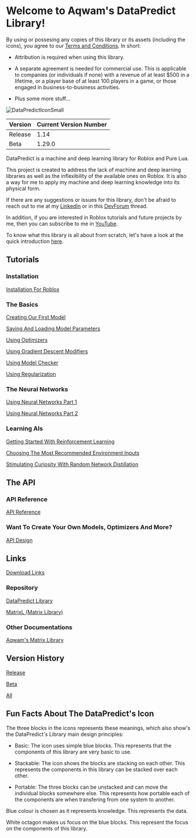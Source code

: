 # Welcome to Aqwam's DataPredict Library!

By using or possesing any copies of this library or its assets (including the icons), you agree to our [Terms and Conditions](TermsAndConditions.md). In short:

* Attribution is required when using this library. 

* A separate agreement is needed for commercial use. This is applicable to companies (or individuals if none) with a revenue of at least $500 in a lifetime, or a player base of at least 100 players in a game, or those engaged in business-to-business activities.

* Plus some more stuff...

![DataPredictIconSmall](https://user-images.githubusercontent.com/67371914/223632639-dea075fe-9dce-430c-af82-2fb0fbeb43d3.png)

| Version | Current Version Number |
|---------|------------------------|
| Release | 1.14                   |
| Beta    | 1.29.0                 |          

DataPredict is a machine and deep learning library for Roblox and Pure Lua.

This project is created to address the lack of machine and deep learning libraries as well as the inflexibility of the available ones on Roblox. It is also a way for me to apply my machine and deep learning knowledge into its physical form.

If there are any suggestions or issues for this library, don't be afraid to reach out to me at my [LinkedIn](https://www.linkedin.com/in/aqwam-harish-aiman/) or in this [DevForum](https://devforum.roblox.com/t/beta-mdll-machine-and-deep-learning-library-includes-optimizers-retrainable-models-and-more/2196446?u=myoriginsworkshop) thread.

In addition, if you are interested in Roblox tutorials and future projects by me, then you can subscribe to me in [YouTube](https://www.youtube.com/channel/UCUrwoxv5dufEmbGsxyEUPZw).

To know what this library is all about from scratch, let's have a look at the quick introduction [here](QuickIntroduction.md).

## Tutorials

### Installation

[Installation For Roblox](Tutorials/InstallationForRoblox.md)

### The Basics

[Creating Our First Model](Tutorials/CreatingOurFirstModel.md)

[Saving And Loading Model Parameters](Tutorials/SavingAndLoadingModelParameters.md)

[Using Optimizers](Tutorials/UsingOptimizers.md)

[Using Gradient Descent Modifiers](Tutorials/UsingGradientDescentModifiers.md)

[Using Model Checker](Tutorials/UsingModelChecker.md)

[Using Regularization](Tutorials/UsingRegularization.md)

### The Neural Networks

[Using Neural Networks Part 1](Tutorials/UsingNeuralNetworksPart1.md)

[Using Neural Networks Part 2](Tutorials/UsingNeuralNetworksPart2.md)

### Learning AIs

[Getting Started With Reinforcement Learning](Tutorials/GettingStartedWithReinforcementLearning.md)

[Choosing The Most Recommended Environment Inputs](Tutorials/ChoosingTheMostRecommendedEnvironmentInputs.md)

[Stimulating Curiosity With Random Network Distillation](Tutorials/StimulatingCuriosityWithRandomNetworkDistillation.md)

## The API

### API Reference

[API Reference](API.md)

### Want To Create Your Own Models, Optimizers And More?

[API Design](APIDesign.md)

## Links

[Download Links](DownloadLinks.md)

### Repository

[DataPredict Library](https://github.com/AqwamCreates/DataPredict)

[MatrixL (Matrix Library)](https://github.com/AqwamCreates/MatrixL)

### Other Documentations

[Aqwam's Matrix Library](https://aqwamcreates.github.io/MatrixL/)

## Version History

[Release](VersionHistory/ReleaseVersionHistory.md)

[Beta](VersionHistory/BetaVersionHistory.md)

[All](VersionHistory/AllVersionsHistory.md)

## Fun Facts About The DataPredict's Icon

The three blocks in the icons represents these meanings, which also show's the DataPredict's Library main design principles:

 * Basic: The icon uses simple blue blocks. This represents that the components of this library are very basic to use.

 * Stackable: The icon shows the blocks are stacking on each other. This represents the components in this library can be stacked over each other.

 * Portable: The three blocks can be unstacked and can move the individual blocks somewhere else. This represents how portable each of the components are when transfering from one system to another.

 Blue colour is chosen as it represents knowledge. This represents the data.

White octagon makes us focus on the blue blocks. This represent the focus on the components of this library.
